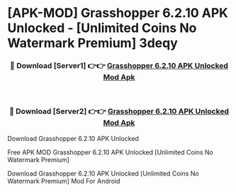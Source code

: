 # [APK-MOD] Grasshopper 6.2.10 APK Unlocked - [Unlimited Coins No Watermark Premium] 3deqy



<div align="center">
<h3>🔴 Download [Server1] 👉👉 <a href="https://momento.my/?title=Grasshopper_6.2.10_APK_Unlocked">Grasshopper 6.2.10 APK Unlocked Mod Apk</a></h3><br>

<h3>🔴 Download [Server2] 👉👉 <a href="https://momento.my/?title=Grasshopper_6.2.10_APK_Unlocked">Grasshopper 6.2.10 APK Unlocked Mod Apk</a></h3>
</div>



Download Grasshopper 6.2.10 APK Unlocked 

Free APK MOD Grasshopper 6.2.10 APK Unlocked [Unlimited Coins No Watermark Premium]

Download Grasshopper 6.2.10 APK Unlocked [Unlimited Coins No Watermark Premium] Mod For Android
